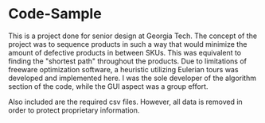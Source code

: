# Code-Sample
This is a project done for senior design at Georgia Tech. 
The concept of the project was to sequence products in such a way that would minimize the amount of defective products in between SKUs.
This was equivalent to finding the "shortest path" throughout the products. 
Due to limitations of freeware optimization software, a heuristic utilizing Eulerian tours was developed and implemented here.
I was the sole developer of the algorithm section of the code, while the GUI aspect was a group effort.

Also included are the required csv files. However, all data is removed in order to protect proprietary information.
